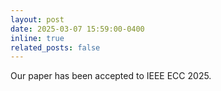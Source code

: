 ```yaml
---
layout: post
date: 2025-03-07 15:59:00-0400
inline: true
related_posts: false
---
```


Our paper has been accepted to IEEE ECC 2025.

